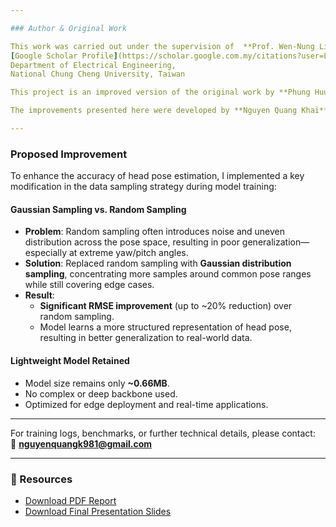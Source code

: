 ```yaml
---

### Author & Original Work

This work was carried out under the supervision of  **Prof. Wen-Nung Lie**  
[Google Scholar Profile](https://scholar.google.com.my/citations?user=Lv6q7ioAAAAJ&hl=en)  
Department of Electrical Engineering,  
National Chung Cheng University, Taiwan

This project is an improved version of the original work by **Phung Huu Tai**, M.Sc. student at **National Chung Cheng University, Taiwan**.

The improvements presented here were developed by **Nguyen Quang Khai**, building upon the original framework.

---
```


### Proposed Improvement

To enhance the accuracy of head pose estimation, I implemented a key modification in the data sampling strategy during model training:

#### Gaussian Sampling vs. Random Sampling

- **Problem**: Random sampling often introduces noise and uneven distribution across the pose space, resulting in poor generalization—especially at extreme yaw/pitch angles.
- **Solution**: Replaced random sampling with **Gaussian distribution sampling**, concentrating more samples around common pose ranges while still covering edge cases.
- **Result**:
  - **Significant RMSE improvement** (up to ~20% reduction) over random sampling.
  - Model learns a more structured representation of head pose, resulting in better generalization to real-world data.

#### Lightweight Model Retained

- Model size remains only **~0.66MB**.
- No complex or deep backbone used.
- Optimized for edge deployment and real-time applications.

---

For training logs, benchmarks, or further technical details, please contact:  
📩 **[nguyenquangk981@gmail.com](mailto:nguyenquangk981@gmail.com)**

---

### 📎 Resources

- [Download PDF Report](documents/Internship_Khai_Slide.pdf)  
- [Download Final Presentation Slides](documents/Final_Report.pdf)
